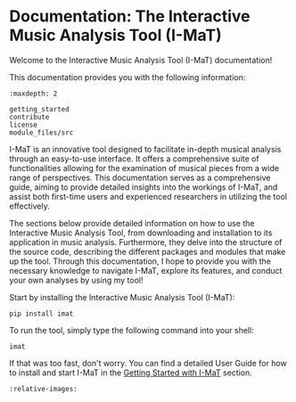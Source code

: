 # Documentation: The Interactive Music Analysis Tool (I-MaT)

Welcome to the Interactive Music Analysis Tool (I-MaT) documentation!

This documentation provides you with the following information:

```{toctree}
:maxdepth: 2

getting_started
contribute
license
module_files/src
```

I-MaT is an innovative tool designed to facilitate in-depth musical analysis through an easy-to-use interface. It offers a comprehensive suite of functionalities allowing for the examination of musical pieces from a wide range of perspectives. This documentation serves as a comprehensive guide, aiming to provide detailed insights into the workings of I-MaT, and assist both first-time users and experienced researchers in utilizing the tool effectively.

The sections below provide detailed information on how to use the Interactive Music Analysis Tool, from downloading and installation to its application in music analysis. Furthermore, they delve into the structure of the source code, describing the different packages and modules that make up the tool. Through this documentation, I hope to provide you with the necessary knowledge to navigate I-MaT, explore its features, and conduct your own analyses by using my tool!

Start by installing the Interactive Music Analysis Tool (I-MaT):

    pip install imat

To run the tool, simply type the following command into your shell:

    imat

If that was too fast, don't worry.
You can find a detailed User Guide for how to install and start I-MaT in the [Getting Started with I-MaT](getting_started.md) section.

```{include} ../../README.md
:relative-images:
```